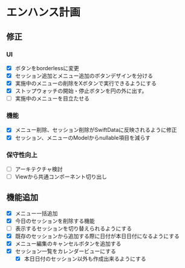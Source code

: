 # エンハンス計画
## 修正
### UI
- [x] ボタンをborderlessに変更
- [x] セッション追加とメニュー追加のボタンデザインを分ける
- [x] 実施中のメニューの削除をXボタンで実行できるようにする
- [x] ストップウォッチの開始・停止ボタンを円の外に出す。
- [ ] 実施中のメニューを目立たせる
### 機能
- [x] メニュー削除、セッション削除がSwiftDataに反映されるように修正
- [x] セッション、メニューのModelからnullable項目を減らす

### 保守性向上
- [ ] アーキテクチャ検討
- [ ] Viewから共通コンポーネント切り出し

## 機能追加
- [x] メニュー一括追加
- [x] 今日のセッションを削除する機能
- [ ] 表示するセッションを切り替えられるようにする
- [x] 既存のセッションから追加する際に日付が本日日付になるようにする
- [x] メニュー編集のキャンセルボタンを追加する
- [x] セッション一覧をカレンダービューにする
  - [x] 本日日付のセッション以外も作成出来るようにする
